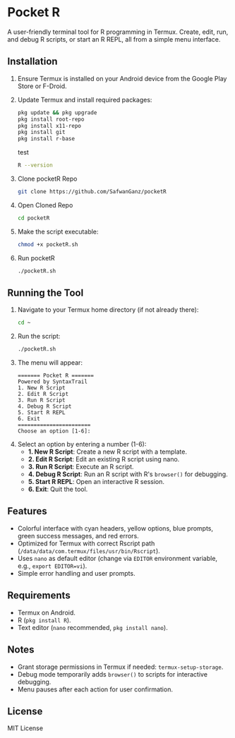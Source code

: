 # Pocket R

A user-friendly terminal tool for R programming in Termux. Create, edit, run, and debug R scripts, or start an R REPL, all from a simple menu interface.

## Installation

1. Ensure Termux is installed on your Android device from the Google Play Store or F-Droid.
2. Update Termux and install required packages:
   ```bash
   pkg update && pkg upgrade
   pkg install root-repo
   pkg install x11-repo
   pkg install git
   pkg install r-base
   ```

   test
   ```bash
   R --version
   ```
4. Clone pocketR Repo
   ```bash
   git clone https://github.com/SafwanGanz/pocketR
   ```
5. Open Cloned Repo
   ```bash
   cd pocketR
   ```
6. Make the script executable:
   ```bash
   chmod +x pocketR.sh
   ```
7. Run pocketR
   ```bash
   ./pocketR.sh
   ```

## Running the Tool

1. Navigate to your Termux home directory (if not already there):
   ```bash
   cd ~
   ```
2. Run the script:
   ```bash
   ./pocketR.sh
   ```
3. The menu will appear:
   ```
   ======= Pocket R =======
   Powered by SyntaxTrail
   1. New R Script        
   2. Edit R Script       
   3. Run R Script        
   4. Debug R Script      
   5. Start R REPL        
   6. Exit                
   ======================= 
   Choose an option [1-6]: 
   ```
4. Select an option by entering a number (1-6):
   - **1. New R Script**: Create a new R script with a template.
   - **2. Edit R Script**: Edit an existing R script using nano.
   - **3. Run R Script**: Execute an R script.
   - **4. Debug R Script**: Run an R script with R's `browser()` for debugging.
   - **5. Start R REPL**: Open an interactive R session.
   - **6. Exit**: Quit the tool.

## Features

- Colorful interface with cyan headers, yellow options, blue prompts, green success messages, and red errors.
- Optimized for Termux with correct Rscript path (`/data/data/com.termux/files/usr/bin/Rscript`).
- Uses `nano` as default editor (change via `EDITOR` environment variable, e.g., `export EDITOR=vi`).
- Simple error handling and user prompts.

## Requirements

- Termux on Android.
- R (`pkg install R`).
- Text editor (`nano` recommended, `pkg install nano`).

## Notes

- Grant storage permissions in Termux if needed: `termux-setup-storage`.
- Debug mode temporarily adds `browser()` to scripts for interactive debugging.
- Menu pauses after each action for user confirmation.

## License

MIT License
